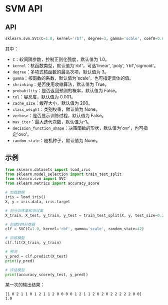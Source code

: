 # SVM API

## API

```python
sklearn.svm.SVC(C=1.0, kernel='rbf', degree=3, gamma='scale', coef0=0.0, shrinking=True, probability=False, tol=0.001, cache_size=200, class_weight=None, verbose=False, max_iter=-1, decision_function_shape='ovr', random_state=None)
```

其中：

- `C`：软间隔参数，控制正则化强度，默认值为 1.0。
- `kernel`：核函数类型，默认值为'rbf'，可选'linear', 'poly', 'rbf','sigmoid'。
- `degree`：多项式核函数的最高次项，默认值为 3。
- `gamma`：核函数的系数，默认值为'scale'，也可指定具体的值。
- `shrinking`：是否使用收缩算法，默认值为 True。
- `probability`：是否返回预测的概率，默认值为 False。
- `tol`：容忍度，默认值为 0.001。
- `cache_size`：缓存大小，默认值为 200。
- `class_weight`：类别权重，默认值为 None。
- `verbose`：是否显示训练过程，默认值为 False。
- `max_iter`：最大迭代次数，默认值为-1。
- `decision_function_shape`：决策函数的形状，默认值为'ovr'，也可指定'ovo'。
- `random_state`：随机种子，默认值为 None。

## 示例

```python
from sklearn.datasets import load_iris
from sklearn.model_selection import train_test_split
from sklearn.svm import SVC
from sklearn.metrics import accuracy_score

# 加载数据
iris = load_iris()
X, y = iris.data, iris.target

# 划分训练集和测试集
X_train, X_test, y_train, y_test = train_test_split(X, y, test_size=0.2, random_state=42)

# 创建SVM分类器
clf = SVC(C=1.0, kernel='rbf', gamma='scale', random_state=42)

# 训练模型
clf.fit(X_train, y_train)

# 预测
y_pred = clf.predict(X_test)
print(y_pred)

# 评估模型
print(accuracy_score(y_test, y_pred))
```

某一次的输出结果：

```shell
[1 0 2 1 1 0 1 2 1 1 2 0 0 0 0 1 2 1 1 2 0 2 0 2 2 2 2 2 0 0]
1.0
```
